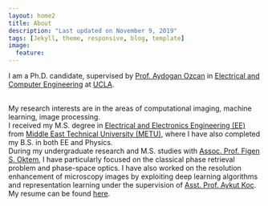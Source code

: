 ```yaml
---
layout: home2
title: About
description: "Last updated on November 9, 2019"
tags: [Jekyll, theme, responsive, blog, template]
image:
  feature: 
---
```


I am a Ph.D. candidate, supervised by <a href="https://innovate.ee.ucla.edu/prof-ozcan-brief-biosketch.html" target="_blank">Prof. Aydogan Ozcan</a> in <a href="https://www.ee.ucla.edu/" target="_blank">Electrical and Computer Engineering</a> at <a href="http://www.ucla.edu/" target="_blank">UCLA</a>.

<br />
My research interests are in the areas of computational imaging, machine learning, image processing.

<br />
I received my M.S. degree in <a href="https://eee.metu.edu.tr/" target="_blank">Electrical and Electronics Engineering (EE)</a> from <a href="http://www.metu.edu.tr/" target="_blank">Middle East Technical University (METU)</a>, where I have also completed my B.S. in both EE and Physics.

<br />
During my undergraduate research and M.S. studies with <a href="https://blog.metu.edu.tr/figeno/" target="_blank">Assoc. Prof. Figen S. Oktem</a>, I have particularly focused on the classical phase retrieval problem and phase-space optics. I have also worked on the resolution enhancement of microscopy images by exploiting deep learning algorithms and representation learning under the supervision of <a href="http://aykut.koc.bilkent.edu.tr/" target="_blank">Asst. Prof. Aykut Koc</a>.

<br />
My resume can be found <a href="https://cagatayisil.github.io/CVcisil.pdf" target="_blank">here</a>.
